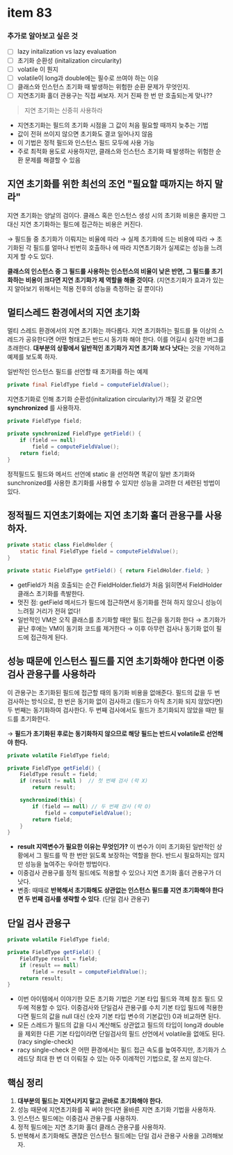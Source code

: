 # item 83

### 추가로 알아보고 싶은 것

- [ ]  lazy initalization vs lazy evaluation
- [ ]  초기화 순환성 (initalization circularity)
- [ ]  volatile 이 뭔지
- [ ]  volatile이 long과 double에는 필수로 쓰여야 하는 이유
- [ ]  클래스와 인스턴스 초기화 때 발생하는 위험한 순환 문제가 무엇인지.
- [ ]  지연초기화 홀더 관용구는 직접 써보자. 저거 진짜 한 번 만 호출되는게 맞나??

> 지연 초기화는 신중히 사용하라

- 지연초기화는 필드의 초기화 시점을 그 값이 처음 필요할 때까지 늦추는 기법
- 값이 전혀 쓰이지 않으면 초기화도 결코 일어나지 않음
- 이 기법은 정적 필드와 인스턴스 필드 모두에 사용 가능
- 주로 최적화 용도로 사용하지만, 클래스와 인스턴스 초기화 때 발생하는 위험한 순환 문제를 해결할 수 있음



## 지연 초기화를 위한 최선의 조언 "필요할 때까지는 하지 말라"

지연 초기화는 양날의 검이다. 클래스 혹은 인스턴스 생성 시의 초기화 비용은 줄지만 그 대신 지연 초기화하는 필드에 접근하는 비용은 커진다. 

→ 필드들 중 초기화가 이뤄지는 비율에 따라 
→ 실제 초기화에 드는 비용에 따라 
→ 초기화된 각 필드를 얼마나 빈번히 호출하나
에 따라 지연초기화가 실제로는 성능을 느려지게 할 수도 있다. 

**클래스의 인스턴스 중 그 필드를 사용하는 인스턴스의 비율이 낮은 반면, 그 필드를 초기화하는 비용이 크다면 지연 초기화가 제 역할을 해줄 것이다**. (지연초기화가 효과가 있는지 알아보기 위해서는 적용 전후의 성능을 측정하는 길 뿐이다)

## 멀티스레드 환경에서의 지연 초기화

멀티 스레드 환경에서의 지연 초기화는 까다롭다. 지연 초기화하는 필드를 둘 이상의 스레드가 공유한다면 어떤 형태고든 반드시 동기화 해야 한다. 이를 어길시 심각한 버그를 초래한다. **대부분의 상황에서 일반적인 초기화가 지연 초기화 보다 낫다**는 것을 기억하고 예제를 보도록 하자. 

일반적인 인스턴스 필드를 선언할 때 초기화를 하는 예제

```java
private final FieldType field = computeFieldValue();
```

지연초기화로 인해 초기화 순환성(initalization circularity)가 깨질 것 같으면 **synchronized** 를 사용하자. 

```java
private FieldType field;

private synchronized FieldType getField() {
	if (field == null)
		field = computeFieldValue();
	return field;
}
```

정적필드도 필드와 메서드 선언에 static 을 선언하면 똑같이 일반 초기화와 sunchronized를 사용한 초기화를 사용할 수 있지만 성능을 고려한 더 세련된 방법이 있다. 

## 정적필드 지연초기화에는 지연 초기화 홀더 관용구를 사용하자.

```java
private static class FieldHolder {
	static final FieldType field = computeFieldValue();
}

private static FieldType getField() { return FieldHolder.field; }
```

- getField가 처음 호출되는 순간 FieldHolder.field가 처음 읽히면서 FieldHolder 클래스 초기화를 촉발한다.
- 멋진 점: getField 메서드가 필드에 접근하면서 동기화를 전혀 하지 않으니 성능이 느려질 거리가 전혀 없다!
- 일반적인 VM은 오직 클래스를 초기화할 때만 필드 접근을 동기화 한다 → 초기화가 끝난 후에는 VM이 동기화 코드를 제거한다 → 이후 아무런 검사나 동기화 없이 필드에 접근하게 된다.

## 성능 때문에 인스턴스 필드를 지연 초기화해야 한다면 이중검사 관용구를 사용하라

이 관용구는 초기화된 필드에 접근할 때의 동기화 비용을 없애준다. 필드의 값을 두 번 검사하는 방식으로, 한 번은 동기화 없이 검사하고 (필드가 아직 초기화 되지 않았다면) 두 번째는 동기화하여 검사한다. 두 번째 검사에서도 필드가 초기화되지 않았을 때만 필드를 초기화한다. 

→ **필드가 초기화된 후로는 동기화하지 않으므로 해당 필드는 반드시 volatile로 선언해야 한다.** 

```java
private volatile FieldType field;

private FieldType getField() {
	FieldType result = field;
	if (result != null )  // 첫 번째 검사 (락 X)
		return result;

	synchronized(this) {
		if (field == null) // 두 번째 검사 (락 O)
			field = computeFieldValue();
		return field;
	}
}
```

- **result 지역변수가 필요한 이유는 무엇인가?** 
이 변수가 이미 초기화된 일반적인 상황에서 그 필드를 딱 한 번만 읽도록 보장하는 역할을 한다. 
반드시 필요하지는 않지만 성능을 높여주는 우아한 방법이다.
- 이중검사 관용구를 정적 필드에도 적용할 수 있으나 지연 초기화 홀더 관용구가 더 낫다.
- 변종: 때때로 **반복해서 초기화해도 상관없는 인스턴스 필드를 지연 초기화해야 한다면 두 번째 검사를 생략할 수 있다**. (단일 검사 관용구)

## 단일 검사 관용구

```java
private volatile FieldType field;

private FieldType getField() {
	FieldType result = field;
	if (result == null) 
		field = result = computeFieldValue();
	return result;
}

```

- 이번 아이템에서 이야기한 모든 초기화 기법은 기본 타입 필드와 객체 참조 필드 모두에 적용할 수 있다. 이중검사와 단일검사 관용구를 수치 기본 타입 필드에 적용한다면 필드의 값을 null 대신 (숫자 기본 타입 변수의 기본값인) 0과 비교하면 된다.
- 모든 스레드가 필드의 값을 다시 계산해도 상관없고 필드의 타입이 long과 double을 제외한 다른 기본 타입이라면 단일검사의 필드 선언에서 volatile을 없애도 된다. (racy single-check)
- racy single-check 은 어떤 환경에서는 필드 접근 속도를 높여주지만, 초기화가 스레드당 최대 한 번 더 이뤄질 수 있는 아주 이례적인 기법으로, 잘 쓰지 않는다.

## 핵심 정리

1. **대부분의 필드는 지연시키지 말고 곧바로 초기화해야 한다.** 
2. 성능 때문에 지연초기화를 꼭 써야 한다면 올바른 지연 초기화 기법을 사용하자. 
3. 인스턴스 필드에는 이중검사 관용구를 사용하자. 
4. 정적 필드에는 지연 초기화 홀더 클래스 관용구를 사용하자. 
5. 반복해서 초기화해도 괜찮은 인스턴스 필드에는 단일 검사 관용구 사용을 고려해보자.